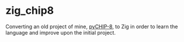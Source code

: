 # zig_chip8

Converting an old project of mine, [pyCHIP-8](https://github.com/nmack-dev/pyCHIP-8), to Zig in order to learn the language and improve upon the initial project.